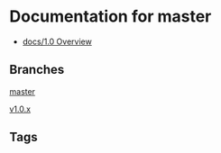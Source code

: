 # Documentation for master

   - [docs/1.0 Overview](branches/master/docs/1.0_Overview.md)

## Branches

[master](branches/master/)

[v1.0.x](branches/v1.0.x/)

## Tags


